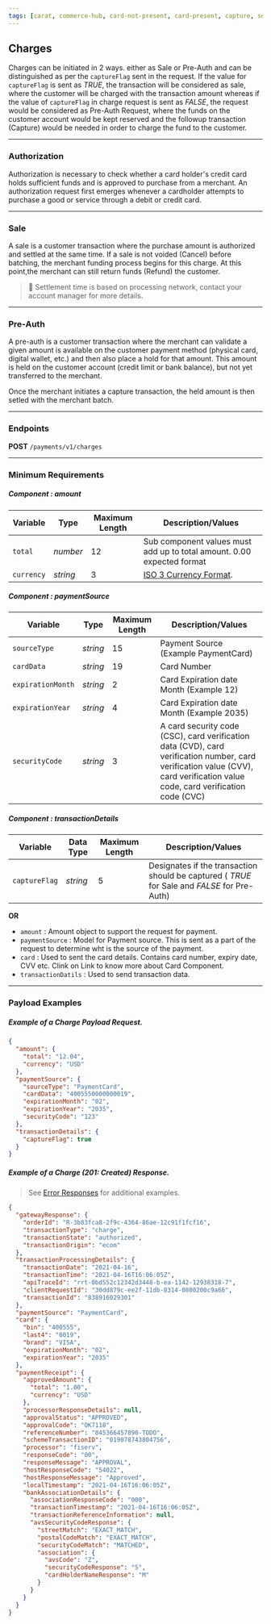 ```yaml
---
tags: [carat, commerce-hub, card-not-present, card-present, capture, settle, charges]
---
```


## Charges

Charges can be initiated in 2 ways. either as Sale or Pre-Auth and can be distinguished as per the `captureFlag` sent in the request. If the value for `captureFlag` is sent as *TRUE*, the transaction will be considered as sale, where the customer will be charged with the transaction amount whereas if the value of `captureFlag` in charge request is sent as *FALSE*, the request would be considered as Pre-Auth Request, where the funds on the customer account would be kept reserved and the followup transaction (Capture) would be needed in order to charge the fund to the customer.

---

### Authorization
Authorization is necessary to check whether a card holder's credit card holds sufficient funds and is approved to purchase from a merchant. An authorization request first emerges whenever a cardholder attempts to purchase a good or service through a debit or credit card.

---

### Sale
A sale is a customer transaction where the purchase amount is authorized and settled at the same time. If a sale is not voided (Cancel) before batching, the merchant funding process begins for this charge. At this point,the merchant can still return funds (Refund) the customer.

<!-- theme: warning -->
> 
>🚧
>Settlement time is based on processing network, contact your account manager for more details.

---

### Pre-Auth

A pre-auth is a customer transaction where the merchant can validate a given amount is available on the customer payment method (physical card, digital wallet, etc.) and then also place a hold for that amount. This amount is held on the customer account (credit limit or bank balance), but not yet transferred to the merchant.

Once the merchant initiates a capture transaction, the held amount is then setled with the merchant batch.

----

### Endpoints

**POST** `/payments/v1/charges`


---
### Minimum Requirements

##### Component : amount

|Variable    |  Type| Maximum Length | Description/Values|
|---------|----------|----------------|---------|
| `total` | *number* | 12 | Sub component values must add up to total amount. 0.00 expected format|
| `currency` | *string* | 3 | [ISO 3 Currency Format](../Master-Data/Currency-Code.md).|

##### Component : paymentSource

Variable | Type| Maximum Length | Description/Values|
|---------|----------|----------------|---------|
|`sourceType` | *string* | 15 | Payment Source (Example PaymentCard)|
|`cardData`| *string* | 19 | Card Number| 
|`expirationMonth`| *string* | 2 | Card Expiration date Month (Example 12)|
|`expirationYear`| *string* | 4 | Card Expiration date Month (Example 2035)|
|`securityCode` | *string* | 3| A card security code (CSC), card verification data (CVD), card verification number, card verification value (CVV), card verification value code, card verification code (CVC)|

##### Component : transactionDetails

|Variable | Data Type| Maximum Length | Description/Values |
|---------|----------|----------------|---------|
|`captureFlag` | *string* | 5 | Designates if the transaction should be captured ( *TRUE* for Sale and *FALSE* for Pre-Auth)|


**OR**

- `amount` : Amount object to support the request for payment.
- `paymentSource` : Model for Payment source. This is sent as a part of the request to determine wht is the source of the payment.
- `card` : Used to sent the card details. Contains card number, expiry date, CVV etc. Clink on Link to know more about Card Component.
- `transactionDatils` : Used to send transaction data.

---

### Payload Examples

<!--
type: tab
title: Request
-->

##### Example of a Charge Payload Request.

```json
{
  "amount": {
    "total": "12.04",
    "currency": "USD"
  },
  "paymentSource": {
    "sourceType": "PaymentCard",
    "cardData": "4005550000000019",
    "expirationMonth": "02",
    "expirationYear": "2035",
    "securityCode": "123"
  },
  "transactionDetails": {
    "captureFlag": true
  }
}
```
<!--
type: tab
title: Response
-->

##### Example of a Charge (201: Created) Response.

<!-- theme: info -->
> See [Error Responses](url) for additional examples.
```json
{
  "gatewayResponse": {
    "orderId": "R-3b83fca8-2f9c-4364-86ae-12c91f1fcf16",
    "transactionType": "charge",
    "transactionState": "authorized",
    "transactionOrigin": "ecom"
  },
  "transactionProcessingDetails": {
    "transactionDate": "2021-04-16",
    "transactionTime": "2021-04-16T16:06:05Z",
    "apiTraceId": "rrt-0bd552c12342d3448-b-ea-1142-12938318-7",
    "clientRequestId": "30dd879c-ee2f-11db-8314-0800200c9a66",
    "transactionId": "838916029301"
  },
  "paymentSource": "PaymentCard",
  "card": {
    "bin": "400555",
    "last4": "0019",
    "brand": "VISA",
    "expirationMonth": "02",
    "expirationYear": "2035"
  },
  "paymentReceipt": {
    "approvedAmount": {
      "total": "1.00",
      "currency": "USD"
    },
    "processorResponseDetails": null,
    "approvalStatus": "APPROVED",
    "approvalCode": "OK7118",
    "referenceNumber": "845366457890-TODO",
    "schemeTransactionID": "019078743804756",
    "processor": "fiserv",
    "responseCode": "00",
    "responseMessage": "APPROVAL",
    "hostResponseCode": "54022",
    "hostResponseMessage": "Approved",
    "localTimestamp": "2021-04-16T16:06:05Z",
    "bankAssociationDetails": {
      "associationResponseCode": "000",
      "transactionTimestamp": "2021-04-16T16:06:05Z",
      "transactionReferenceInformation": null,
      "avsSecurityCodeResponse": {
        "streetMatch": "EXACT_MATCH",
        "postalCodeMatch": "EXACT_MATCH",
        "securityCodeMatch": "MATCHED",
        "association": {
          "avsCode": "Z",
          "securityCodeResponse": "S",
          "cardHolderNameResponse": "M"
        }
      }
    }
  }
}
```

<!-- type: tab-end -->











